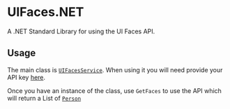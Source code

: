 # UIFaces.NET
A .NET Standard Library for using the UI Faces API.

## Usage
The main class is [`UIFacesService`](https://github.com/niels9001/UIFaces.NET/blob/master/UIFaces.NET/Services/UIFacesService.cs). When using it you will need provide your API key [here](https://uifaces.co/api-docs).

Once you have an instance of the class, use `GetFaces` to use the API which will return a List of [`Person`](https://github.com/niels9001/UIFaces.NET/blob/master/UIFaces.NET/Models/Person.cs)
